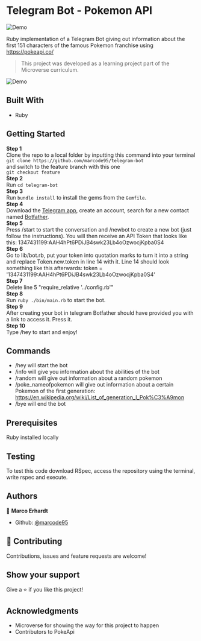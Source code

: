 # Telegram Bot - Pokemon API

![Demo](https://www.pokewiki.de/images/thumb/6/6c/Sugimori_025.png/250px-Sugimori_025.png)

Ruby implementation of a Telegram Bot giving out information about the first 151 characters of the famous Pokemon franchise using https://pokeapi.co/ 

> This project was developed as a learning project part of the Microverse curriculum.

![Demo](https://media.giphy.com/media/qP7w0NhZvs62YUtpdC/giphy.gif)

## Built With

- Ruby

## Getting Started

**Step 1**<br>
Clone the repo to a local folder by inputting this command into your terminal<br>
`git clone https://github.com/marcode95/telegram-bot`<br>
and switch to the feature branch with this one<br>
`git checkout feature`<br>
**Step 2**<br>
Run `cd telegram-bot`<br>
**Step 3**<br>
Run `bundle install` to install the gems from the `Gemfile`.<br>
**Step 4**<br>
Download the [Telegram app](https://desktop.telegram.org/), create an account, search for a new contact named [Botfather](https://t.me/botfather).<br>
**Step 5**<br>
Press /start to start the conversation and /newbot to create a new bot (just follow the instructions). You will then receive an API Token that looks like this: 1347431199:AAH4hPt6PDiJB4swk23Lb4oOzwocjKpba0S4<br>
**Step 6**<br>
Go to lib/bot.rb, put your token into quotation marks to turn it into a string and replace Token.new.token in line 14 with it. Line 14 should look something like this afterwards:  token = '1347431199:AAH4hPt6PDiJB4swk23Lb4oOzwocjKpba0S4'<br>
**Step 7**<br>
Delete line 5 "require_relative '../config.rb'"<br>
**Step 8**<br>
Run `ruby ./bin/main.rb` to start the bot.<br>
**Step 9**<br>
After creating your bot in telegram Botfather should have provided you with a link to access it. Press it.<br>
**Step 10**<br>
Type /hey to start and enjoy!

## Commands

- /hey will start the bot
- /info will give you information about the abilities of the bot
- /random will give out information about a random pokemon
- /poke_nameofpokemon will give out information about a certain Pokemon of the first generation: https://en.wikipedia.org/wiki/List_of_generation_I_Pok%C3%A9mon
- /bye will end the bot

## Prerequisites

Ruby installed locally

## Testing

To test this code download RSpec, access the repository using the terminal, write rspec and execute.

## Authors

👤 **Marco Erhardt**

- Github: [@marcode95](https://github.com/marcode95)


## 🤝 Contributing

Contributions, issues and feature requests are welcome!

## Show your support

Give a ⭐️ if you like this project!

## Acknowledgments

- Microverse for showing the way for this project to happen
- Contributors to PokeApi